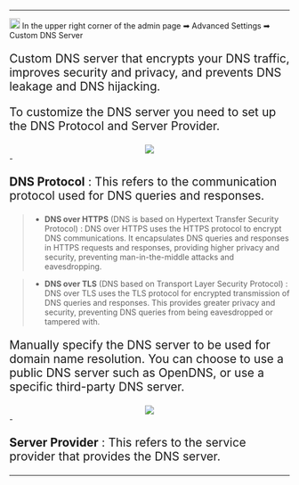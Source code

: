 <style>
    .text {
        font-size: 21px; 
    }
</style>
---
<img src="/images/weizhi01.png" width="19" height="19">&nbsp;In the upper right corner of the admin page ➡ Advanced Settings  ➡ Custom DNS Server
<p class="text">
Custom DNS server that encrypts your DNS traffic, improves security and privacy, and prevents DNS leakage and DNS hijacking.
</p>
<p class="text">
To customize the DNS server you need to set up the DNS Protocol and Server Provider.
</p>
<div style="text-align: center;">
    <img class="boxshadow" src="/images/custom01.png">
</div>
- <p class="text">
<b>DNS Protocol</b> : This refers to the communication protocol used for DNS queries and responses.
</p>


>- __DNS over HTTPS__ (DNS is based on Hypertext Transfer Security Protocol) : DNS over HTTPS uses the HTTPS protocol to encrypt DNS communications. It encapsulates DNS queries and responses in HTTPS requests and responses, providing higher privacy and security, preventing man-in-the-middle attacks and eavesdropping.

>- __DNS over TLS__ (DNS based on Transport Layer Security Protocol) : DNS over TLS uses the TLS protocol for encrypted transmission of DNS queries and responses. This provides greater privacy and security, preventing DNS queries from being eavesdropped or tampered with.

<p class="text">
Manually specify the DNS server to be used for domain name resolution. You can choose to use a public DNS server such as OpenDNS, or use a specific third-party DNS server.
</p>
<div style="text-align: center;">
    <img class="boxshadow" src="/images/custom02.png">
</div>
- <p class="text">
<b>Server Provider</b> : This refers to the service provider that provides the DNS server.
</p>

---